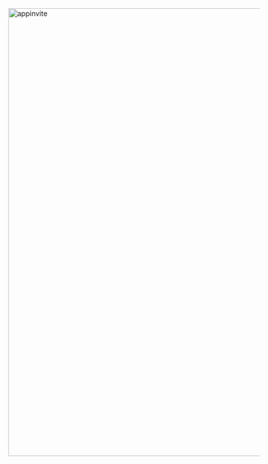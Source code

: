 <img width="899" alt="appinvite" src="https://github.com/user-attachments/assets/8d352d9a-d3f0-451a-929a-e04d6a51dbcc">
